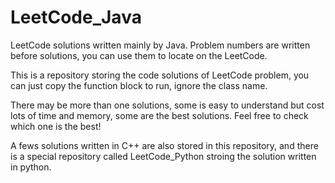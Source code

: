 # LeetCode_Java

LeetCode solutions written mainly by Java. Problem numbers are written before solutions, you can use them to locate on the LeetCode.

This is a repository storing the code solutions of LeetCode problem, you can just copy the function block to run, ignore the class name.

There may be more than one solutions, some is easy to understand but cost lots of time and memory, some are the best solutions.
Feel free to check which one is the best!

A fews solutions written in C++ are also stored in this repository, and there is a special repository called LeetCode_Python stroing the solution written in python.
